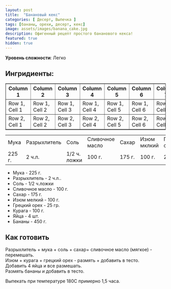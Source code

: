 ```yaml
---
layout: post
title:  "Банановый кекс"
categories: [ Десерт, Выпечка ]
tags: [бананы, орехи, десерт, кекс]
image: assets/images/banana_cake.jpg
description: Офигенный рецепт простого бананового кекса!
featured: true
hidden: true
---
```


**Уровень сложности**: Легко

## Ингридиенты:

<table border="1">
    <thead>
      <tr>
        <th>Column 1</th>
        <th>Column 2</th>
        <th>Column 3</th>
        <th>Column 4</th>
        <th>Column 5</th>
        <th>Column 6</th>
        <th>Column 7</th>
        <th>Column 8</th>
        <th>Column 9</th>
        <th>Column 10</th>
      </tr>
    </thead>
    <tbody>
      <tr>
        <td>Row 1, Cell 1</td>
        <td>Row 1, Cell 2</td>
        <td>Row 1, Cell 3</td>
        <td>Row 1, Cell 4</td>
        <td>Row 1, Cell 5</td>
        <td>Row 1, Cell 6</td>
        <td>Row 1, Cell 7</td>
        <td>Row 1, Cell 8</td>
        <td>Row 1, Cell 9</td>
        <td>Row 1, Cell 10</td>
      </tr>
      <tr>
        <td>Row 2, Cell 1</td>
        <td>Row 2, Cell 2</td>
        <td>Row 2, Cell 3</td>
        <td>Row 2, Cell 4</td>
        <td>Row 2, Cell 5</td>
        <td>Row 2, Cell 6</td>
        <td>Row 2, Cell 7</td>
        <td>Row 2, Cell 8</td>
        <td>Row 2, Cell 9</td>
        <td>Row 2, Cell 10</td>
      </tr>
    </tbody>
  </table>

<table>
    <tr>
        <td>Мука</td>
        <td>Разрыхлитель</td>
        <td>Соль</td>
        <td>Сливочное масло</td>
        <td>Сахар</td>
        <td>Изюм мклкий</td>
        <td>Грецкий орех</td>
        <td>Курага</td>
        <td>Яйца</td>
        <td>Бананы</td>
    </tr>
    <tr>
        <td>225 г.</td>
        <td>2 ч.л.</td>
        <td>1/2 ч. ложки</td>
        <td>100 г.</td>
        <td>175 г.</td>
        <td>100 г.</td>
        <td>25 г.</td>
        <td>100 г.</td>
        <td>4 шт.</td>
        <td>450 г.</td>
    </tr>
</table>

- Мука - 225 г.
- Разрыхлитель - 2 ч.л..
- Соль - 1/2 ч.ложки
- Сливочное масло - 100 г.
- Сахар - 175 г.
- Изюм мелкий - 100 г.
- Грецкий орех - 25 гр.
- Курага - 100 г.
- Яйца - 4 шт.
- Бананы - 450 г.

## Как готовить

Разрыхлитель + мука + соль + сахар+ сливочное масло (мягкое) - перемешать.  
Изюм + курага + грецкий орех - размять + добавить в тесто.  
Добавить 4 яйца и все размешать.  
Размять бананы и добавить в тесто.  

Выпекать при температуре 180C примерно 1,5 часа.